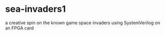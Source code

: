 # sea-invaders1 
a creative spin on the known game space invaders using SystemVerilog on an FPGA card
